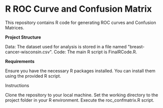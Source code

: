 # R ROC Curve and Confusion Matrix

This repository contains R code for generating ROC curves and Confusion Matrices.

**Project Structure**

Data: The dataset used for analysis is stored in a file named "breast-cancer-wisconsin.csv".
Code: The main R script is FinalRCode.R.

**Requirements**

Ensure you have the necessary R packages installed. You can install them using the provided R script.

Instructions

Clone the repository to your local machine.
Set the working directory to the project folder in your R environment.
Execute the roc_confmatrix.R script.
